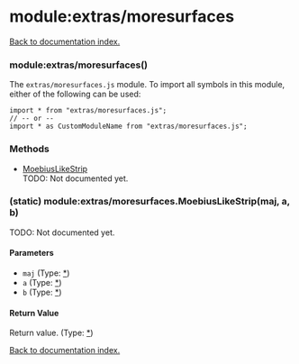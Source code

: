 # module:extras/moresurfaces

[Back to documentation index.](index.md)

<a name='extras_moresurfaces'></a>
### module:extras/moresurfaces()

The <code>extras/moresurfaces.js</code> module.
To import all symbols in this module, either of the following can be used:

    import * from "extras/moresurfaces.js";
    // -- or --
    import * as CustomModuleName from "extras/moresurfaces.js";

### Methods

* [MoebiusLikeStrip](#extras_moresurfaces.MoebiusLikeStrip)<br>TODO: Not documented yet.

<a name='extras_moresurfaces.MoebiusLikeStrip'></a>
### (static) module:extras/moresurfaces.MoebiusLikeStrip(maj, a, b)

TODO: Not documented yet.

#### Parameters

* `maj` (Type: <a href="_.md">*</a>)
* `a` (Type: <a href="_.md">*</a>)
* `b` (Type: <a href="_.md">*</a>)

#### Return Value

Return value. (Type: <a href="_.md">*</a>)

[Back to documentation index.](index.md)
